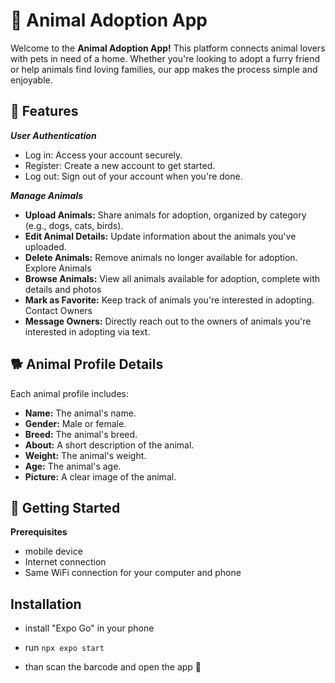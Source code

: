 
# 🐾 Animal Adoption App
Welcome to the **Animal Adoption App!** This platform connects animal lovers with pets in need of a home. Whether you're looking to adopt a furry friend or help animals find loving families, our app makes the process simple and enjoyable.

## 📱 Features

***User Authentication***

 - Log in: Access your account securely.
 - Register: Create a new account to get started.
 -  Log out: Sign out of
   your account when you're done.

***Manage Animals***

 - **Upload Animals:** Share animals for adoption, organized by category
   (e.g., dogs, cats, birds).
 - **Edit Animal Details:** Update information about the animals you've
   uploaded.
 - **Delete Animals:** Remove animals no longer available for adoption.
   Explore Animals
 - **Browse Animals:** View all animals available for adoption, complete
   with details and photos
 - **Mark as Favorite:** Keep track of animals you're interested in
   adopting. Contact Owners
 - **Message Owners:** Directly reach out to the owners of animals you're interested in adopting via text.

## 🐕 Animal Profile Details
Each animal profile includes:

 - **Name:** The animal's name.
 - **Gender:** Male or female.
 - **Breed:** The animal's breed.
 - **About:** A short description of the animal.
 - **Weight:** The animal's weight.
 - **Age:** The animal's age.
 - **Picture:** A clear image of the animal.

## 🚀 Getting Started
**Prerequisites**

 - mobile device
 - Internet connection
 - Same WiFi connection for your computer and phone

## Installation

 - install "Expo Go" in your phone
 - run `npx expo start`

 - than scan the barcode and open the app 🦜
